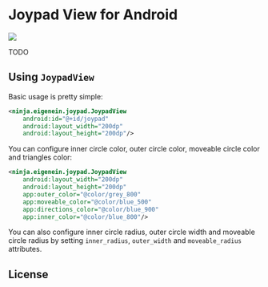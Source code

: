 # Joypad View for Android

[![](https://img.shields.io/github/release/eigenein/joypad-android.svg?label=JitPack)](https://jitpack.io/#eigenein/joypad-android/)

TODO

## Using `JoypadView`

Basic usage is pretty simple:

```xml
<ninja.eigenein.joypad.JoypadView
    android:id="@+id/joypad"
    android:layout_width="200dp"
    android:layout_height="200dp"/>
```

You can configure inner circle color, outer circle color, moveable circle color and triangles color:

```xml
<ninja.eigenein.joypad.JoypadView
    android:layout_width="200dp"
    android:layout_height="200dp"
    app:outer_color="@color/grey_800"
    app:moveable_color="@color/blue_500"
    app:directions_color="@color/blue_900"
    app:inner_color="@color/blue_800"/>
```

You can also configure inner circle radius, outer circle width and moveable circle radius by setting `inner_radius`, `outer_width` and `moveable_radius` attributes.

## License
